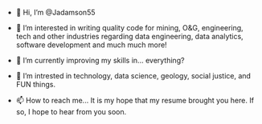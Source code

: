 - 👋 Hi, I’m @Jadamson55
  
- 👀 I’m interested in writing quality code for mining, O&G, engineering, tech and other
    industries regarding data engineering, data analytics, software development and much much more!
  
- 🌱 I’m currently improving my skills in... everything?
- 💞️ I’m intrested in technology, data science, geology, social justice, and FUN things.
- 📫 How to reach me... It is my hope that my resume brought you here. If so, I hope to hear from you soon.

<!---
Jadamson55/Jadamson55 is a ✨ special ✨ repository
--->
